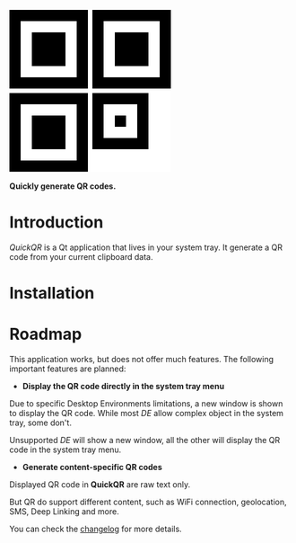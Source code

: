 ![QuickQR logo](resources/icons/quickqr.svg)

__Quickly generate QR codes.__

# Introduction

*QuickQR* is a Qt application that lives in your system tray.
It generate a QR code from your current clipboard data.

# Installation

# Roadmap

This application works, but does not offer much features.
The following important features are planned:
- __Display the QR code directly in the system tray menu__

Due to specific Desktop Environments limitations, a new window is shown to display the QR code.
While most _DE_ allow complex object in the system tray, some don't.

Unsupported _DE_ will show a new window, all the other will display the QR code in the system tray menu.

- __Generate content-specific QR codes__

Displayed QR code in __QuickQR__ are raw text only.

But QR do support different content, such as WiFi connection, geolocation, SMS, Deep Linking and more.

You can check the [changelog](CHANGELOG.md) for more details.


